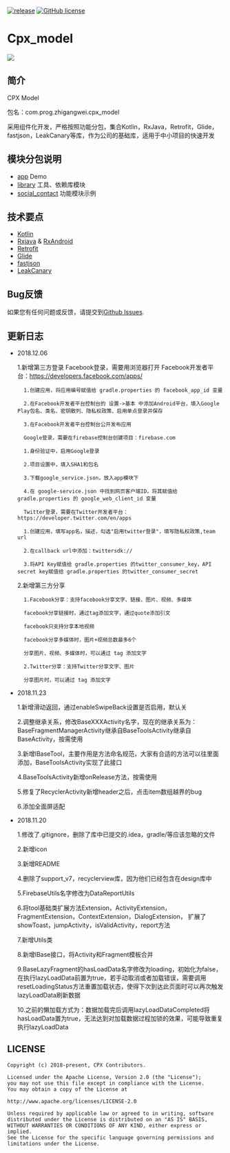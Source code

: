[![release](https://img.shields.io/badge/release-1.0.0-green.svg)](https://play.google.com/store/apps/details?id=com.toyscollect.prizeclaw.clawin)
[![GitHub license](https://img.shields.io/badge/license-Apache%20License%202.0-blue.svg?style=flat)](http://www.apache.org/licenses/LICENSE-2.0)

# Cpx_model

![](https://github.com/wzgiceman/Cpx_model/blob/master/app/src/main/ic_launcher-web.png)

## 简介

CPX Model

包名：com.prog.zhigangwei.cpx_model

采用组件化开发，严格按照功能分包，集合Kotlin，RxJava，Retrofit，Glide，fastjson，LeakCanary等库，作为公司的基础库，适用于中小项目的快速开发

## 模块分包说明

* [app](https://github.com/wzgiceman/Cpx_model/tree/master/app) Demo
* [library](https://github.com/wzgiceman/Cpx_model/tree/master/library) 工具、依赖库模块
* [social_contact](https://github.com/wzgiceman/Cpx_model/tree/master/social_contact) 功能模块示例

## 技术要点

* [Kotlin](https://github.com/JetBrains/kotlin)
* [Rxjava](https://github.com/ReactiveX/RxJava) & [RxAndroid](https://github.com/ReactiveX/RxAndroid)
* [Retrofit](https://github.com/square/retrofit)
* [Glide](https://github.com/bumptech/glide)
* [fastjson](https://github.com/alibaba/fastjson)
* [LeakCanary](https://github.com/square/leakcanary)

## Bug反馈

如果您有任何问题或反馈，请提交到[Github Issues](https://github.com/wzgiceman/Cpx_model/issues).

## 更新日志

* 2018.12.06
    
    1.新增第三方登录
        Facebook登录，需要用浏览器打开 Facebook开发者平台：https://developers.facebook.com/apps/
        
        1.创建应用，将应用编号赋值给 gradle.properties 的 facebook_app_id 变量
        
        2.在Facebook开发者平台控制台的 设置->基本 中添加Android平台，填入Google Play包名、类名、密钥散列、隐私权政策、启用单点登录并保存
        
        3.在Facebook开发者平台控制台公开发布应用
        
        Google登录，需要在firebase控制台创建项目：firebase.com
        
        1.身份验证中，启用Google登录
        
        2.项目设置中，填入SHA1和包名
        
        3.下载google_service.json，放入app模块下
        
        4.在 google-service.json 中找到网页客户端ID，将其赋值给 gradle.properties 的 google_web_client_id 变量
        
        Twitter登录，需要在Twitter开发者平台：https://developer.twitter.com/en/apps
        
        1.创建应用，填写app名，描述，勾选"启用twitter登录"，填写隐私权政策,team url
        
        2.在callback url中添加：twittersdk://
        
        3.将API Key赋值给 gradle.properties 的twitter_consumer_key，API secret key赋值给 gradle.properties 的twitter_consumer_secret
    
    2.新增第三方分享
    
        1.Facebook分享：支持facebook分享文字、链接、图片、视频、多媒体
        
        facebook分享链接时，通过tag添加文字，通过quote添加引文
        
        facebook只支持分享本地视频
        
        facebook分享多媒体时，图片+视频总数最多6个
        
        分享图片、视频、多媒体时，可以通过 tag 添加文字
        
        2.Twitter分享：支持Twitter分享文字、图片
        
        分享图片时，可以通过 tag 添加文字

* 2018.11.23

    1.新增滑动返回，通过enableSwipeBack设置是否启用，默认关
    
    2.调整继承关系，修改BaseXXXActivity名字，现在的继承关系为：BaseFragmentManagerActivity继承自BaseToolsActivity继承自BaseActivity，按需使用
    
    3.新增IBaseTool，主要作用是方法命名规范，大家有合适的方法可以往里面添加，BaseToolsActivity实现了此接口
    
    4.BaseToolsActivity新增onRelease方法，按需使用
    
    5.修复了RecyclerActivity新增header之后，点击item数组越界的bug
    
    6.添加全面屏适配<meta-data android:name="android.max_aspect" android:value="2.1" />

* 2018.11.20

    1.修改了.gitignore，删除了库中已提交的.idea，gradle/等应该忽略的文件
    
    2.新增icon
    
    3.新增README
    
    4.删除了support_v7，recyclerview库，因为他们已经包含在design库中
    
    5.FirebaseUtils名字修改为DataReportUtils
    
    6.将tool基础类扩展方法Extension，ActivityExtension，FragmentExtension，ContextExtension，DialogExtension，
    扩展了showToast，jumpActivity，isValidActivity，report方法
    
    7.新增Utils类
    
    8.新增IBase接口，将Activity和Fragment模板合并
    
    9.BaseLazyFragment的hasLoadData名字修改为loading，初始化为false，在执行lazyLoadData前置为true，若手动取消或者加载错误，需要调用resetLoadingStatus方法重置加载状态，使得下次到达此页面时可以再次触发lazyLoadData刷新数据
    
    10.之前的懒加载方式为：数据加载完后调用lazyLoadDataCompleted将hasLoadData置为true，无法达到对加载数据过程加锁的效果，可能导致重复执行lazyLoadData

## LICENSE

    Copyright (c) 2018-present, CPX Contributors.

    Licensed under the Apache License, Version 2.0 (the "License");
    you may not use this file except in compliance with the License.
    You may obtain a copy of the License at

    http://www.apache.org/licenses/LICENSE-2.0

    Unless required by applicable law or agreed to in writing, software
    distributed under the License is distributed on an "AS IS" BASIS,
    WITHOUT WARRANTIES OR CONDITIONS OF ANY KIND, either express or implied.
    See the License for the specific language governing permissions and
    limitations under the License.

